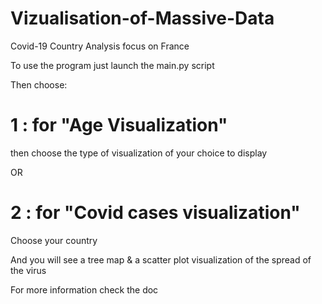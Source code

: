 # Vizualisation-of-Massive-Data

Covid-19 Country Analysis focus on France

To use the program just launch the main.py script

Then choose:

# 1 : for "Age Visualization"

then choose the type of visualization of your choice to display
  
OR

# 2 : for "Covid cases visualization"
 
Choose your country
 
And you will see a tree map & a scatter plot visualization of the spread of the virus


For more information check the doc
 

